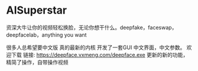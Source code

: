 # AISuperstar
资深大牛让你的视频轻松换脸，无论你想干什么。deepfake，faceswap，deepfacelab，anything you want

很多人总希望要中文版
真的最新的内核
开发了一套GUI
中文界面，中文参数。
欢迎下载
链接: https://deepface.vxmeng.com/deepface.exe
更新的新的功能，精简了操作，自带操作视频

